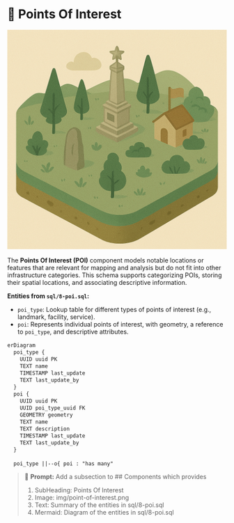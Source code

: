
# 📍 Points Of Interest

![Points Of Interest](./img/point-of-interest.png)

The **Points Of Interest (POI)** component models notable locations or features that are relevant for mapping and analysis but do not fit into other infrastructure categories. This schema supports categorizing POIs, storing their spatial locations, and associating descriptive information.

**Entities from `sql/8-poi.sql`:**

- `poi_type`: Lookup table for different types of points of interest (e.g., landmark, facility, service).
- `poi`: Represents individual points of interest, with geometry, a reference to `poi_type`, and descriptive attributes.

```mermaid
erDiagram
  poi_type {
    UUID uuid PK
    TEXT name
    TIMESTAMP last_update
    TEXT last_update_by
  }
  poi {
    UUID uuid PK
    UUID poi_type_uuid FK
    GEOMETRY geometry
    TEXT name
    TEXT description
    TIMESTAMP last_update
    TEXT last_update_by
  }

  poi_type ||--o{ poi : "has many"
```

> 🤖 **Prompt:** Add a subsection to ## Components which provides
>
>1. SubHeading: Points Of Interest
>2. Image: img/point-of-interest.png
>3. Text: Summary of the entities in sql/8-poi.sql
>4. Mermaid: Diagram of the entities in sql/8-poi.sql
>